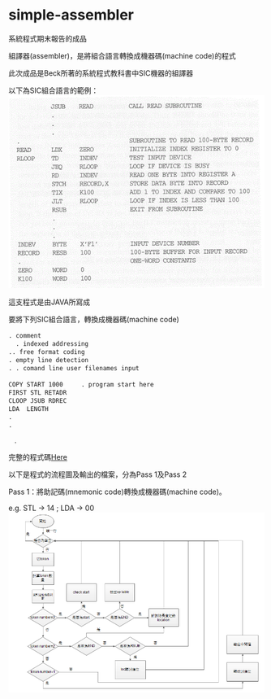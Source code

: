 # simple-assembler

系統程式期末報告的成品

組譯器(assembler)，是將組合語言轉換成機器碼(machine code)的程式
  
此次成品是Beck所著的系統程式教科書中SIC機器的組譯器
  
以下為SIC組合語言的範例：
![GIF](img/sp01.gif)

這支程式是由JAVA所寫成

要將下列SIC組合語言，轉換成機器碼(machine code)

    . comment
      . indexed addressing
    .. free format coding
    . empty line detection
    . . comand line user filenames input
    
    COPY START 1000		. program start here
    FIRST STL RETADR
    CLOOP JSUB RDREC
    LDA  LENGTH
    .
    .
    .
    
完整的程式碼[Here](test.txt)

以下是程式的流程圖及輸出的檔案，分為Pass 1及Pass 2

Pass 1：將助記碼(mnemonic code)轉換成機器碼(machine code)。

e.g. STL -> 14 ; LDA -> 00
![PNG](img/pass1.PNG)
